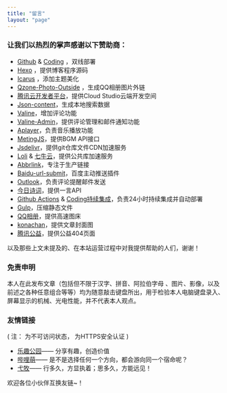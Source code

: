 ```yaml
---
title: "留言"
layout: "page"
---
```


### 让我们以热烈的掌声感谢以下赞助商：
- [Github](https://github.com/) & [Coding](https://coding.net/)  ，双线部署
- [Hexo](https://hexo.io/zh-cn/) ，提供博客程序源码
- [Icarus](https://github.com/ppoffice/hexo-theme-icarus) ，添加主题美化
- [Qzone-Photo-Outside](https://github.com/xunni1000/Qzone-Photo-Outside) ，生成QQ相册图片外链
- [腾讯云开发者平台](https://cloudstudio.net/)，提供Cloud Studio云端开发空间
- [Json-content](https://github.com/alexbruno/hexo-generator-json-content)，生成本地搜索数据
- [Valine](https://valine.js.org)，增加评论功能
- [Valine-Admin](https://github.com/panjunwen/Valine-Admin)，提供评论管理和邮件通知功能
- [Aplayer](https://github.com/DIYgod/APlayer)，负责音乐播放功能
- [MetingJS](https://github.com/metowolf/MetingJS)，提供BGM API接口
- [Jsdelivr](https://cdn.jsdelivr.net)，提供git仓库文件CDN加速服务
- [Loli](https://css.loli.net) & [七牛云](http://www.staticfile.org/)，提供公共库加速服务
- [Abbrlink](https://github.com/Rozbo/hexo-abbrlink)，专注于生产链接
- [Baidu-url-submit](https://github.com/huiwang/hexo-baidu-url-submit)，百度主动推送插件
- [Outlook](https://outlook.live.com/owa/)，负责评论提醒邮件发送
- [今日诗词](https://www.jinrishici.com/)，提供一言API
- [Github Actions](https://help.github.com/en/actions) & [Coding持续集成](https://help.coding.net/docs/devops/ci/introduce.html)，负责24小时持续集成并自动部署
- [Gulp](https://www.gulpjs.com.cn/)，压缩静态文件
- [QQ相册](https://qzone.qq.com/)，提供高速图床
- [konachan](https://konachan.com/)，提供文章封面图
- [腾讯公益](https://www.qq.com/404/)，提供公益404页面

以及那些上文未提及的、在本站运营过程中对我提供帮助的人们，谢谢！


### 免责申明

本人在此发布文章（包括但不限于汉字、拼音、阿拉伯字母 、图片、影像，以及前述之各种任意组合等等）均为随意敲击键盘所出，用于检验本人电脑键盘录入、屏幕显示的机械、光电性能，并不代表本人观点。

### 友情链接

( 注：<i class="fa fa-ban" style="color: #FF0000;"></i> 为不可访问状态，<i class="fa fa-lock" style="color: #00bb00;"></i> 为HTTPS安全认证 )

- <i class="fa fa-lock" style="color: #00bb00;"></i> [乐趣公园](https://gitcafe.net//)—— 分享有趣，创造价值
- <i class="fa fa-lock" style="color: #00bb00;"></i> [哔哩萌](https://www.bilimoe.com/)—— 是不是选择任何一个方向，都会游向同一个宿命呢？
- [弋牧](http://emuia.com/)—— 行多久，方显执着；思多久，方能远见！

欢迎各位小伙伴互换友链~！

<meting-js
	auto="https://music.163.com/#/song?id=208902" autoplay="true" fixed="true">
</meting-js>  